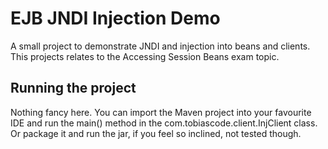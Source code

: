 # EJB JNDI Injection Demo
A small project to demonstrate JNDI and injection into beans and clients. This projects relates to the Accessing Session Beans exam topic.

## Running the project
Nothing fancy here. You can import the Maven project into your favourite IDE and run the main() method in the com.tobiascode.client.InjClient class. Or package it and run the jar, if you feel so inclined, not tested though.